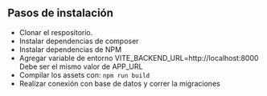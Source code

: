 ## Pasos de instalación

- Clonar el respositorio.
- Instalar dependencias de composer
- Instalar dependencias de NPM
- Agregar variable de entorno VITE_BACKEND_URL=http://localhost:8000 Debe ser el mismo valor de APP_URL
- Compilar los assets con: `npm run build`
- Realizar conexión con base de datos y correr la migraciones
